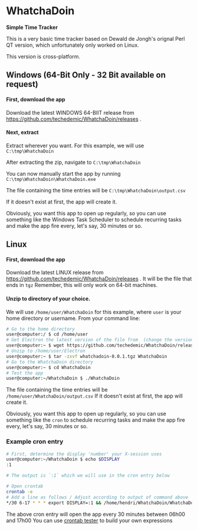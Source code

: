 # WhatchaDoin

**Simple Time Tracker**

This is a very basic time tracker based on Dewald de Jongh's orignal Perl QT version, which unfortunately only worked on Linux.

This version is cross-platform.

## Windows (64-Bit Only - 32 Bit available on request)

#### First, download the app

Download the latest WINDOWS 64-BIIT release from https://github.com/techedemic/WhatchaDoin/releases .

#### Next, extract
Extract wherever you want. For this example, we will use `C:\tmp\WhatchaDoin`

After extracting the zip, navigate to `C:\tmp\WhatchaDoin`


You can now manually start the app by running `C:\tmp\WhatchaDoin\WhatchaDoin.exe`

The file containing the time entries will be `C:\tmp\WhatchaDoin\output.csv`

If it doesn't exist at first, the app will create it.

Obviously, you want this app to open up regularly, so you can use something like the Windows Task Scheduler to schedule recurring tasks and make the app fire every, let's say, 30 minutes or so.


## Linux

#### First, download the app

Download the latest LINUX release from https://github.com/techedemic/WhatchaDoin/releases .
It will be the file that ends in `tgz`
Remember, this will only work on 64-bit machines.

#### Unzip to directory of your choice.
We will use `/home/user/WhatchaDoin` for this example, where `user` is your home directory or username.
From your command line:

```bash
# Go to the home directory
user@computer:/ $ cd /home/user
# Get Electron the latest version of the file from  (change the version if different)
user@computer:~ $ wget https://github.com/techedemic/WhatchaDoin/releases/download/0.0.1/whatchadoin-0.0.1.tgz
# Unzip to /home/user/Electron
user@computer:~ $ tar -zxvf whatchadoin-0.0.1.tgz WhatchaDoin
# Go to the WhatchaDoin directory
user@computer:~ $ cd WhatchaDoin
# Test the app
user@computer:~/WhatchaDoin $ ./WhatchaDoin
```

The file containing the time entries will be `/home/user/WhatchaDoin/output.csv`
If it doesn't exist at first, the app will create it.

Obviously, you want this app to open up regularly, so you can use something like the `cron` to schedule recurring tasks and make the app fire every, let's say, 30 minutes or so.

### Example cron entry
```bash
# First, determine the display 'number' your X-session uses
user@computer:~/WhatchaDoin $ echo $DISPLAY
:1

# The output is `:1` which we will use in the cron entry below

# Open crontab
crontab -e
# Add a line as follows / Adjust according to output of command above
*/30 6-17 * * * export DISPLAY=:1 && /home/hendri/WhatchaDoin/WhatchaDoin > /dev/null
```
The above cron entry will open the app every 30 minutes between 06h00 and 17h00
You can use  [crontab tester](https://crontab.guru/#*/30_6-17_*_*_* ) to build your own expressions
